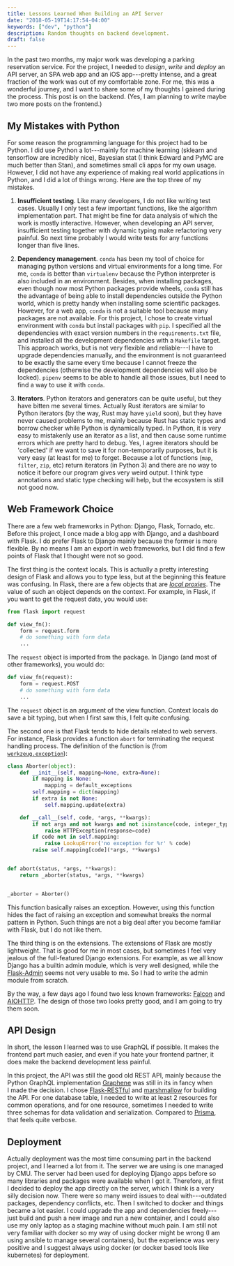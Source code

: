 ```yaml
---
title: Lessons Learned When Building an API Server
date: "2018-05-19T14:17:54-04:00"
keywords: ["dev", "python"]
description: Random thoughts on backend development.
draft: false
---
```


In the past two months, my major work was developing a parking reservation
service. For the project, I needed to *design*, *write* and *deploy* an API
server, an SPA web app and an iOS app---pretty intense, and a great fraction of
the work was out of my comfortable zone. For me, this was a wonderful journey,
and I want to share some of my thoughts I gained during the process. This post
is on the backend. (Yes, I am planning to write maybe two more posts on the
frontend.)

## My Mistakes with Python

For some reason the programming language for this project had to be Python.
I did use Python a lot---mainly for machine learning (sklearn and tensorflow are
incredibly nice), Bayesian stat (I think Edward and PyMC are much better than
Stan), and sometimes small cli apps for my own usage. However, I did not have
any experience of making real world applications in Python, and I did a lot of
things wrong. Here are the top three of my mistakes.

1. **Insufficient testing**. Like many developers, I do not like writing test
   cases. Usually I only test a few important functions, like the algorithm
   implementation part. That might be fine for data analysis of which the work
   is mostly interactive. However, when developing an API server, insufficient
   testing together with dynamic typing make refactoring very painful. So next
   time probably I would write tests for any functions longer than five lines.

2. **Dependency management**. `conda` has been my tool of choice for managing
   python versions and virtual environments for a long time. For me, `conda` is
   better than `virtualenv` because the Python interpreter is also included in
   an environment. Besides, when installing packages, even though now most
   Python packages provide wheels, `conda` still has the advantage of being able
   to install dependencies outside the Python world, which is pretty handy when
   installing some scientific packages. However, for a web app, `conda` is not a
   suitable tool because many packages are not available. For this project,
   I chose to create virtual environment with `conda` but install packages with
   `pip`. I specified all the dependencies with exact version numbers in the
   `requirements.txt` file, and installed all the development dependencies with
   a `Makefile` target. This approach works, but is not very flexible and
   reliable---I have to upgrade dependencies manually, and the environment is
   not guaranteed to be exactly the same every time because I cannot freeze the
   dependencies (otherwise the development dependencies will also be locked).
   `pipenv` seems to be able to handle all those issues, but I need to find a
   way to use it with `conda`.

3. **Iterators**. Python iterators and generators can be quite useful, but they
   have bitten me several times. Actually Rust iterators are similar to Python
   iterators (by the way, Rust may have `yield` soon), but they have never
   caused problems to me, mainly because Rust has static types and borrow
   checker while Python is dynamically typed. In Python, it is very easy to
   mistakenly use an iterator as a list, and then cause some runtime errors
   which are pretty hard to debug. Yes, I agree iterators should be 'collected'
   if we want to save it for non-temporarily purposes, but it is very easy (at
   least for me) to forget. Because a lot of functions (`map`, `filter`, `zip`,
   etc) return iterators (in Python 3) and there are no way to notice it before
   our program gives very weird output. I think type annotations and static type
   checking will help, but the ecosystem is still not good now.

## Web Framework Choice

There are a few web frameworks in Python: Django, Flask, Tornado, etc. Before
this project, I once made a blog app with Django, and a dashboard with Flask.
I do prefer Flask to Django mainly because the former is more flexible. By no
means I am an export in web frameworks, but I did find a few points of Flask
that I thought were not so good.

The first thing is the context locals. This is actually a pretty interesting
design of Flask and allows you to type less, but at the beginning this feature
was confusing. In Flask, there are a few objects that are [*local
proxies*](http://werkzeug.pocoo.org/docs/0.14/local/). The value of such an
object depends on the context. For example, in Flask, if you want to get the
request data, you would use:

```python
from flask import request

def view_fn():
    form = request.form
    # do something with form data
    ...
```

The `request` object is imported from the package. In Django (and most of other
frameworks), you would do:

```python
def view_fn(request):
    form = request.POST
    # do something with form data
    ...
```

The `request` object is an argument of the view function. Context locals do save
a bit typing, but when I first saw this, I felt quite confusing.

The second one is that Flask tends to hide details related to web servers. For
instance, Flask provides a function `abort` for terminating the request handling
process. The definition of the function is (from
[`werkzeug.exception`](https://github.com/pallets/werkzeug/blob/442514022aa81b0b36230baf0b282e9d2f82654e/werkzeug/exceptions.py#L690-L735)):

```python
class Aborter(object):
    def __init__(self, mapping=None, extra=None):
        if mapping is None:
            mapping = default_exceptions
        self.mapping = dict(mapping)
        if extra is not None:
            self.mapping.update(extra)

    def __call__(self, code, *args, **kwargs):
        if not args and not kwargs and not isinstance(code, integer_types):
            raise HTTPException(response=code)
        if code not in self.mapping:
            raise LookupError('no exception for %r' % code)
        raise self.mapping[code](*args, **kwargs)


def abort(status, *args, **kwargs):
    return _aborter(status, *args, **kwargs)


_aborter = Aborter()
```

This function basically raises an exception. However, using this function hides
the fact of raising an exception and somewhat breaks the normal pattern in
Python. Such things are not a big deal after you become familiar with Flask, but
I do not like them.

The third thing is on the extensions. The extensions of Flask are mostly
lightweight. That is good for me in most cases, but sometimes I feel very
jealous of the full-featured Django extensions. For example, as we all know
Django has a builtin admin module, which is very well designed, while the
[Flask-Admin](https://github.com/flask-admin/flask-admin) seems not very usable
to me. So I had to write the admin module from scratch.

By the way, a few days ago I found two less known frameworks:
[Falcon](https://falconframework.org/) and
[AIOHTTP](https://aiohttp.readthedocs.io/en/stable/). The design of those two
looks pretty good, and I am going to try them soon.

## API Design

In short, the lesson I learned was to use GraphQL if possible. It makes the
frontend part much easier, and even if you hate your frontend partner, it does
make the backend development less painful.

In this project, the API was still the good old REST API, mainly because the
Python GraphQL implementation [Graphene](http://graphene-python.org/) was still
in its in fancy when I made the decision. I chose
[Flask-RESTful](https://flask-restful.readthedocs.io/en/latest/) and
[marshmallow](https://marshmallow.readthedocs.io/en/latest/) for building the
API. For one database table, I needed to write at least 2 resources for common
operations, and for one resource, sometimes I needed to write three schemas for
data validation and serialization. Compared to [Prisma](https://www.prisma.io/),
that feels quite verbose.

## Deployment

Actually deployment was the most time consuming part in the backend project, and
I learned a lot from it. The server we are using is one managed by CMU. The
server had been used for deploying Django apps before so many libraries and
packages were available when I got it. Therefore, at first I decided to deploy
the app directly on the server, which I think is a very silly decision now.
There were so many weird issues to deal with---outdated packages, dependency
conflicts, etc. Then I switched to docker and things became a lot easier.
I could upgrade the app and dependencies freely---just build and push a new
image and run a new container, and I could also use my only laptop as a staging
machine without much pain. I am still not very familiar with docker so my way of
using docker might be wrong (I am using ansible to manage several containers),
but the experience was very positive and I suggest always using docker (or
docker based tools like kubernetes) for deployment.
